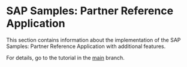 # SAP Samples: Partner Reference Application

This section contains information about the implementation of the SAP Samples: Partner Reference Application with additional features.

For details, go to the tutorial in the [main](../../) branch.
